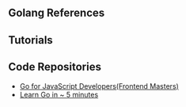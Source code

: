 ## Golang References

## Tutorials



## Code Repositories
- [Go for JavaScript Developers(Frontend Masters)](https://github.com/martensonbj/fem-intro-to-go)
- [Learn Go in ~ 5 minutes](https://gist.github.com/prologic/5f6afe9c1b98016ca278f4d507e65510)
  
